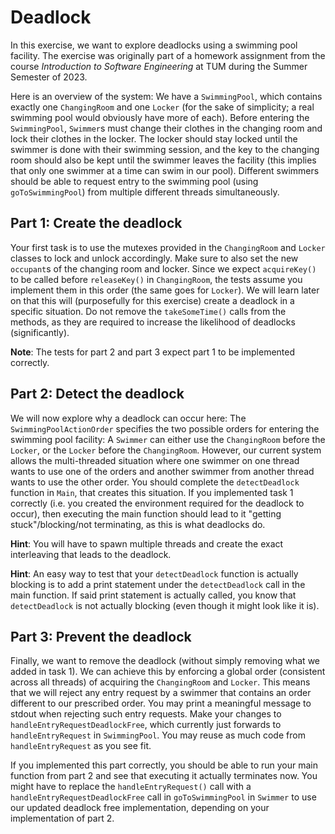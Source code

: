 # Deadlock
In this exercise, we want to explore deadlocks using a swimming pool facility. The exercise was originally part of a homework assignment from the course *Introduction to Software Engineering* at TUM during the Summer Semester of 2023.

Here is an overview of the system: We have a `SwimmingPool`, which contains exactly one `ChangingRoom` and one `Locker` (for the sake of simplicity; a real swimming pool would obviously have more of each). Before entering the `SwimmingPool`, `Swimmer`s must change their clothes in the changing room and lock their clothes in the locker. The locker should stay locked until the swimmer is done with their swimming session, and the key to the changing room should also be kept until the swimmer leaves the facility (this implies that only one swimmer at a time can swim in our pool). Different swimmers should be able to request entry to the swimming pool (using `goToSwimmingPool`) from multiple different threads simultaneously.

## Part 1: Create the deadlock
Your first task is to use the mutexes provided in the `ChangingRoom` and `Locker` classes to lock and unlock accordingly. Make sure to also set the new `occupant`s of the changing room and locker. Since we expect `acquireKey()` to be called before `releaseKey()` in `ChangingRoom`, the tests assume you implement them in this order (the same goes for `Locker`). We will learn later on that this will (purposefully for this exercise) create a deadlock in a specific situation. Do not remove the `takeSomeTime()` calls from the methods, as they are required to increase the likelihood of deadlocks (significantly).

**Note**: The tests for part 2 and part 3 expect part 1 to be implemented correctly.

## Part 2: Detect the deadlock
We will now explore why a deadlock can occur here: The `SwimmingPoolActionOrder` specifies the two possible orders for entering the swimming pool facility: A `Swimmer` can either use the `ChangingRoom` before the `Locker`, or the `Locker` before the `ChangingRoom`. However, our current system allows the multi-threaded situation where one swimmer on one thread wants to use one of the orders and another swimmer from another thread wants to use the other order. You should complete the `detectDeadlock` function in `Main`, that creates this situation. If you implemented task 1 correctly (i.e. you created the environment required for the deadlock to occur), then executing the main function should lead to it "getting stuck"/blocking/not terminating, as this is what deadlocks do.

**Hint**: You will have to spawn multiple threads and create the exact interleaving that leads to the deadlock.

**Hint**: An easy way to test that your `detectDeadlock` function is actually blocking is to add a print statement under the `detectDeadlock` call in the main function. If said print statement is actually called, you know that `detectDeadlock` is not actually blocking (even though it might look like it is).

## Part 3: Prevent the deadlock
Finally, we want to remove the deadlock (without simply removing what we added in task 1). We can achieve this by enforcing a global order (consistent across all threads) of acquiring the `ChangingRoom` and `Locker`. This means that we will reject any entry request by a swimmer that contains an order different to our prescribed order. You may print a meaningful message to stdout when rejecting such entry requests. Make your changes to `handleEntryRequestDeadlockFree`, which currently just forwards to `handleEntryRequest` in `SwimmingPool`. You may reuse as much code from `handleEntryRequest` as you see fit.

If you implemented this part correctly, you should be able to run your main function from part 2 and see that executing it actually terminates now. You might have to replace the `handleEntryRequest()` call with a `handleEntryRequestDeadlockFree` call in `goToSwimmingPool` in `Swimmer` to use our updated deadlock free implementation, depending on your implementation of part 2.
